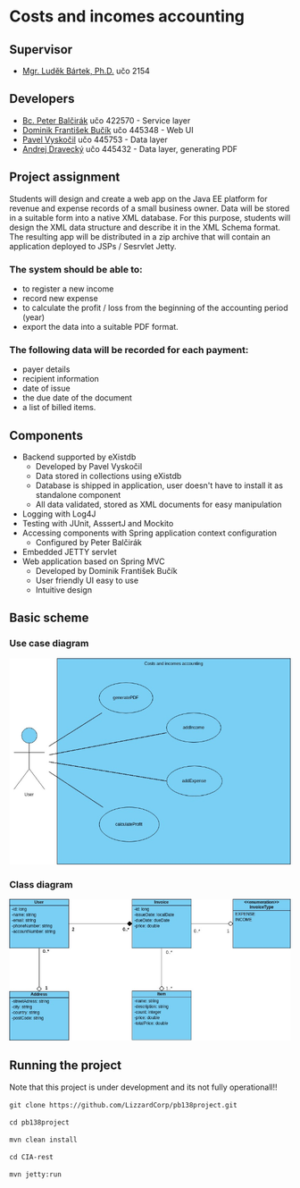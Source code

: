 # Costs and incomes accounting

## Supervisor
* [Mgr. Luděk Bártek, Ph.D.](https://github.com/ludekbartek) učo 2154

## Developers
* [Bc. Peter Balčirák](https://github.com/balcirakpeter) učo 422570 - Service layer
* [Dominik František Bučík](https://github.com/dBucik)   učo 445348 - Web UI
* [Pavel Vyskočil](https://github.com/pajavyskocil)      učo 445753 - Data layer
* [Andrej Dravecký](https://github.com/P1R0H)            učo 445432 - Data layer, generating PDF

## Project assignment
Students will design and create a web app on the Java EE platform for revenue and expense records of a small business owner. Data will be stored in a suitable form into a native XML database. For this purpose, students will design the XML data structure and describe it in the XML Schema format. The resulting app will be distributed in a zip archive that will contain an application deployed to JSPs / Sesrvlet Jetty.

### The system should be able to:
* to register a new income
* record new expense
* to calculate the profit / loss from the beginning of the accounting period (year)
* export the data into a suitable PDF format.

### The following data will be recorded for each payment:
* payer details
* recipient information
* date of issue
* the due date of the document
* a list of billed items.

## Components
* Backend supported by eXistdb
  * Developed by Pavel Vyskočil
  * Data stored in collections using eXistdb
  * Database is shipped in application, user doesn't have to install it as standalone component
  * All data validated, stored as XML documents for easy manipulation
* Logging with Log4J 
* Testing with JUnit, AsssertJ and Mockito
* Accessing components with Spring application context configuration
  * Configured by Peter Balčirák 
* Embedded JETTY servlet
* Web application based on Spring MVC
  * Developed by Dominik František Bučík
  * User friendly UI easy to use
  * Intuitive design

## Basic scheme

### Use case diagram
![Use Case diagram](https://github.com/LizzardCorp/pb138project/blob/master/docs/diagrams/useCaseDiagram.jpg?raw=true)

### Class diagram
![Class diagram](https://github.com/LizzardCorp/pb138project/blob/master/docs/diagrams/classDiagram.jpg?raw=true)

## Running the project

Note that this project is under development and its not fully operationall!!

`git clone https://github.com/LizzardCorp/pb138project.git`

`cd pb138project`

`mvn clean install`

`cd CIA-rest`

`mvn jetty:run`
